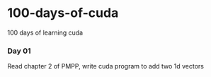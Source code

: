 # 100-days-of-cuda
100 days of learning cuda

### Day 01
Read chapter 2 of PMPP, write cuda program to add two 1d vectors
